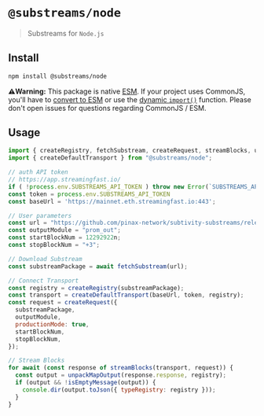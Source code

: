 # `@substreams/node`

> Substreams for `Node.js`

## Install

```sh
npm install @substreams/node
```

**⚠️Warning:** This package is native [ESM](https://developer.mozilla.org/en-US/docs/Web/JavaScript/Guide/Modules). If your project uses CommonJS, you'll have to [convert to ESM](https://gist.github.com/sindresorhus/a39789f98801d908bbc7ff3ecc99d99c) or use the [dynamic `import()`](https://v8.dev/features/dynamic-import) function. Please don't open issues for questions regarding CommonJS / ESM.

## Usage

```js
import { createRegistry, fetchSubstream, createRequest, streamBlocks, unpackMapOutput, isEmptyMessage } from "@substreams/core";
import { createDefaultTransport } from "@substreams/node";

// auth API token
// https://app.streamingfast.io/
if ( !process.env.SUBSTREAMS_API_TOKEN ) throw new Error(`SUBSTREAMS_API_TOKEN is require`);
const token = process.env.SUBSTREAMS_API_TOKEN
const baseUrl = 'https://mainnet.eth.streamingfast.io:443';

// User parameters
const url = "https://github.com/pinax-network/subtivity-substreams/releases/download/v0.2.1/subtivity-ethereum-v0.2.1.spkg";
const outputModule = "prom_out";
const startBlockNum = 12292922n;
const stopBlockNum = "+3";

// Download Substream
const substreamPackage = await fetchSubstream(url);

// Connect Transport
const registry = createRegistry(substreamPackage);
const transport = createDefaultTransport(baseUrl, token, registry);
const request = createRequest({
  substreamPackage,
  outputModule,
  productionMode: true,
  startBlockNum,
  stopBlockNum,
});

// Stream Blocks
for await (const response of streamBlocks(transport, request)) {
  const output = unpackMapOutput(response.response, registry);
  if (output && !isEmptyMessage(output)) {
    console.dir(output.toJson({ typeRegistry: registry }));
  }
}
```